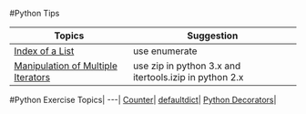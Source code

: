 #Python Tips

Topics| Suggestion |
---| --- 
[Index of a List](https://github.com/ziyenl/python/blob/master/script/enumerate.py)| use enumerate |
[Manipulation of Multiple Iterators](https://github.com/ziyenl/python/blob/master/script/iterators.py)| use zip in python 3.x and itertools.izip in python 2.x  |

#Python Exercise
Topics|
---|
[Counter](https://github.com/ziyenl/python/blob/master/script/collections_counter.py)|
[defaultdict](https://github.com/ziyenl/python/blob/master/script/collections_defaultdict.py)|
[Python Decorators](https://github.com/ziyenl/python/blob/master/script/decorators.py)|

